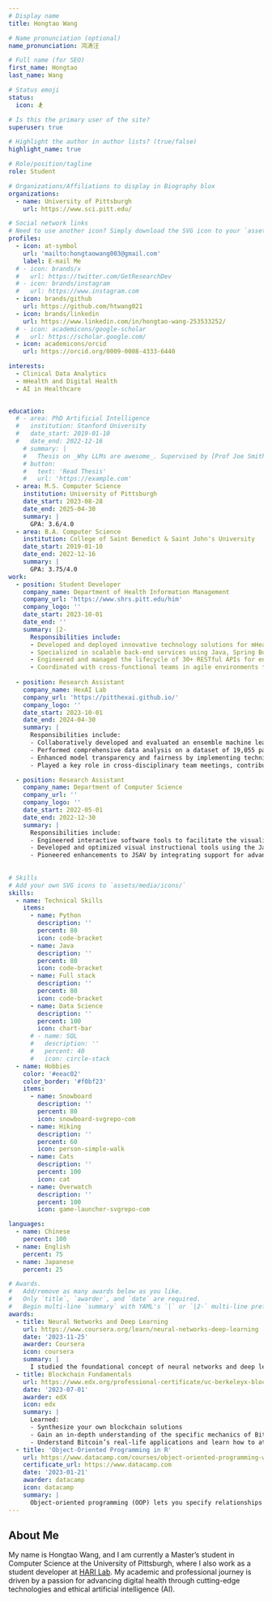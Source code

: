 ```yaml
---
# Display name
title: Hongtao Wang

# Name pronunciation (optional)
name_pronunciation: 鸿涛汪

# Full name (for SEO)
first_name: Hongtao
last_name: Wang

# Status emoji
status:
  icon: 🏂

# Is this the primary user of the site?
superuser: true

# Highlight the author in author lists? (true/false)
highlight_name: true

# Role/position/tagline
role: Student

# Organizations/Affiliations to display in Biography blox
organizations:
  - name: University of Pittsburgh
    url: https://www.sci.pitt.edu/

# Social network links
# Need to use another icon? Simply download the SVG icon to your `assets/media/icons/` folder.
profiles:
  - icon: at-symbol
    url: 'mailto:hongtaowang003@gmail.com'
    label: E-mail Me
  # - icon: brands/x
  #   url: https://twitter.com/GetResearchDev
  # - icon: brands/instagram
  #   url: https://www.instagram.com
  - icon: brands/github
    url: https://github.com/htwang021
  - icon: brands/linkedin
    url: https://www.linkedin.com/in/hongtao-wang-253533252/
  # - icon: academicons/google-scholar
  #   url: https://scholar.google.com/
  - icon: academicons/orcid
    url: https://orcid.org/0009-0008-4333-6440

interests:
  - Clinical Data Analytics
  - mHealth and Digital Health
  - AI in Healthcare
 

education:
  # - area: PhD Artificial Intelligence
  #   institution: Stanford University
  #   date_start: 2019-01-10
  #   date_end: 2022-12-16
    # summary: |
    #   Thesis on _Why LLMs are awesome_. Supervised by [Prof Joe Smith](https://example.com). Presented papers at 5 IEEE conferences with the contributions being published in 2 Springer journals.
    # button:
    #   text: 'Read Thesis'
    #   url: 'https://example.com'
  - area: M.S. Computer Science
    institution: University of Pittsburgh
    date_start: 2023-08-28
    date_end: 2025-04-30
    summary: |
      GPA: 3.6/4.0
  - area: B.A. Computer Science
    institution: College of Saint Benedict & Saint John's University
    date_start: 2019-01-10
    date_end: 2022-12-16
    summary: |
      GPA: 3.75/4.0
work:
  - position: Student Developer
    company_name: Department of Health Information Management
    company_url: 'https://www.shrs.pitt.edu/him'
    company_logo: ''
    date_start: 2023-10-01
    date_end: ''
    summary: |2-
      Responsibilities include:
      - Developed and deployed innovative technology solutions for mHealth, AI, and IoT applications, impacting over 200 users across multiple healthcare settings.
      - Specialized in scalable back-end services using Java, Spring Boot, and Python; proficient in database management with PostgreSQL and Redis.
      - Engineered and managed the lifecycle of 30+ RESTful APIs for enhancing mobile and web application functionalities in healthcare.
      - Coordinated with cross-functional teams in agile environments to streamline requirement gathering processes, achieving a 30% reduction in project delivery timelines.
    
  - position: Research Assistant
    company_name: HexAI Lab
    company_url: 'https://pitthexai.github.io/'
    company_logo: ''
    date_start: 2023-10-01
    date_end: 2024-04-30
    summary: |
      Responsibilities include:
      - Collaboratively developed and evaluated an ensemble machine learning model to predict 30-day unplanned reoperations post-primary total shoulder arthroplasty, achieving an accuracy of 0.852 and AUC of 0.91.
      - Performed comprehensive data analysis on a dataset of 19,055 patients, using advanced statistical methods to uncover key predictors of surgical outcomes.
      - Enhanced model transparency and fairness by implementing techniques such as LIME and SHAP, contributing to the technical sections of a peer-reviewed research paper.
      - Played a key role in cross-disciplinary team meetings, contributing to methodological decisions and aligning project goals with clinical standards.

  - position: Research Assistant
    company_name: Department of Computer Science
    company_url: ''
    company_logo: ''
    date_start: 2022-05-01
    date_end: 2022-12-30
    summary: |
      Responsibilities include:
      -	Engineered interactive software tools to facilitate the visualization of core data structures, enhancing learning experiences for students in introductory computer science courses.
      -	Developed and optimized visual instructional tools using the JavaScript Algorithm Visualization Library (JSAV), significantly improving student engagement and comprehension of complex concepts.
      -	Pioneered enhancements to JSAV by integrating support for advanced data structures, including the transition from singly linked lists to doubly linked lists and the implementation of circular linked lists, thereby broadening the educational scope.
      
      
# Skills
# Add your own SVG icons to `assets/media/icons/`
skills:
  - name: Technical Skills
    items:
      - name: Python
        description: ''
        percent: 80
        icon: code-bracket
      - name: Java
        description: ''
        percent: 80
        icon: code-bracket
      - name: Full stack
        description: ''
        percent: 80
        icon: code-bracket
      - name: Data Science
        description: ''
        percent: 100
        icon: chart-bar
      # - name: SQL
      #   description: ''
      #   percent: 40
      #   icon: circle-stack
  - name: Hobbies
    color: '#eeac02'
    color_border: '#f0bf23'
    items:
      - name: Snowboard
        description: ''
        percent: 80
        icon: snowboard-svgrepo-com
      - name: Hiking
        description: ''
        percent: 60
        icon: person-simple-walk
      - name: Cats
        description: ''
        percent: 100
        icon: cat
      - name: Overwatch
        description: ''
        percent: 100
        icon: game-launcher-svgrepo-com

languages:
  - name: Chinese
    percent: 100
  - name: English
    percent: 75
  - name: Japanese
    percent: 25

# Awards.
#   Add/remove as many awards below as you like.
#   Only `title`, `awarder`, and `date` are required.
#   Begin multi-line `summary` with YAML's `|` or `|2-` multi-line prefix and indent 2 spaces below.
awards:
  - title: Neural Networks and Deep Learning
    url: https://www.coursera.org/learn/neural-networks-deep-learning
    date: '2023-11-25'
    awarder: Coursera
    icon: coursera
    summary: |
      I studied the foundational concept of neural networks and deep learning. By the end, I was familiar with the significant technological trends driving the rise of deep learning; build, train, and apply fully connected deep neural networks; implement efficient (vectorized) neural networks; identify key parameters in a neural network’s architecture; and apply deep learning to your own applications.
  - title: Blockchain Fundamentals
    url: https://www.edx.org/professional-certificate/uc-berkeleyx-blockchain-fundamentals
    date: '2023-07-01'
    awarder: edX
    icon: edx
    summary: |
      Learned:
      - Synthesize your own blockchain solutions
      - Gain an in-depth understanding of the specific mechanics of Bitcoin
      - Understand Bitcoin’s real-life applications and learn how to attack and destroy Bitcoin, Ethereum, smart contracts and Dapps, and alternatives to Bitcoin’s Proof-of-Work consensus algorithm
  - title: 'Object-Oriented Programming in R'
    url: https://www.datacamp.com/courses/object-oriented-programming-with-s3-and-r6-in-r
    certificate_url: https://www.datacamp.com
    date: '2023-01-21'
    awarder: datacamp
    icon: datacamp
    summary: |
      Object-oriented programming (OOP) lets you specify relationships between functions and the objects that they can act on, helping you manage complexity in your code. This is an intermediate level course, providing an introduction to OOP, using the S3 and R6 systems. S3 is a great day-to-day R programming tool that simplifies some of the functions that you write. R6 is especially useful for industry-specific analyses, working with web APIs, and building GUIs.
---
```


## About Me

My name is Hongtao Wang, and I am currently a Master’s student in Computer Science at the University of Pittsburgh, where I also work as a student developer at [HARI Lab](https://www.hari.pitt.edu/). My academic and professional journey is driven by a passion for advancing digital health through cutting-edge technologies and ethical artificial intelligence (AI).
